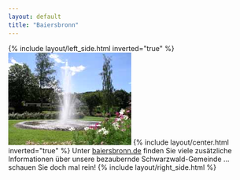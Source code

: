 ```yaml
---
layout: default
title: "Baiersbronn"
---
```


{% include layout/left_side.html inverted="true" %}
![Baiersbronn Kurgarten](/assets/media/baiersbronn-kurgarten.jpg)
{% include layout/center.html inverted="true" %}
Unter [baiersbronn.de](https://www.baiersbronn.de) finden Sie viele zusätzliche Informationen über unsere bezaubernde Schwarzwald-Gemeinde ... schauen Sie doch mal rein!
{% include layout/right_side.html %}
